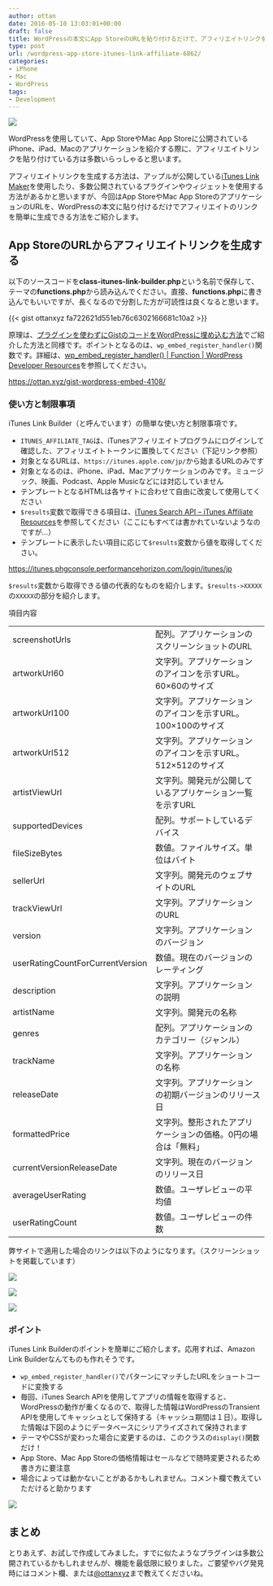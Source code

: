 ```yaml
---
author: ottan
date: 2016-05-10 13:03:01+00:00
draft: false
title: WordPressの本文にApp StoreのURLを貼り付けるだけで、アフィリエイトリンクを生成できるようにする
type: post
url: /wordpress-app-store-itunes-link-affiliate-6862/
categories:
- iPhone
- Mac
- WordPress
tags:
- Development
---
```


![](/images/2016/05/160510-5731d1e0800c7.jpg)






WordPressを使用していて、App StoreやMac App Storeに公開されているiPhone、iPad、Macのアプリケーションを紹介する際に、アフィリエイトリンクを貼り付けている方は多数いらっしゃると思います。





アフィリエイトリンクを生成する方法は、アップルが公開している[iTunes Link Maker](https://linkmaker.itunes.apple.com/en-us/?country=jp)を使用したり、多数公開されているプラグインやウィジェットを使用する方法があるかと思いますが、今回はApp StoreやMac App StoreのアプリケーションのURLを、WordPressの本文に貼り付けるだけでアフィリエイトのリンクを簡単に生成できる方法をご紹介します。





## App StoreのURLからアフィリエイトリンクを生成する





以下のソースコードを**class-itunes-link-builder.php**という名前で保存して、テーマの**functions.php**から読み込んでください。直接、**functions.php**に書き込んでもいいですが、長くなるので分割した方が可読性は良くなると思います。



{{< gist ottanxyz fa722621d551eb76c6302166681c10a2 >}}



原理は、[プラグインを使わずにGistのコードをWordPressに埋め込む方法](https://ottan.xyz/gist-wordpress-embed-4108/)でご紹介した方法と同様です。ポイントとなるのは、`wp_embed_register_handler()`関数です。詳細は、[wp_embed_register_handler() | Function | WordPress Developer Resources](https://developer.wordpress.org/reference/functions/wp_embed_register_handler/)を参照してください。



https://ottan.xyz/gist-wordpress-embed-4108/



### 使い方と制限事項





iTunes Link Builder（と呼んでいます）の簡単な使い方と制限事項です。






  * `ITUNES_AFFILIATE_TAG`は、iTunesアフィリエイトプログラムにログインして確認した、アフィリエイトトークンに置換してください（下記リンク参照）
  * 対象となるURLは、`https://itunes.apple.com/jp/`から始まるURLのみです
  * 対象となるのは、iPhone、iPad、Macアプリケーションのみです。ミュージック、映画、Podcast、Apple Musicなどには対応していません
  * テンプレートとなるHTMLは各サイトに合わせて自由に改変して使用してください
  * `$results`変数で取得できる項目は、[iTunes Search API – iTunes Affiliate Resources](https://affiliate.itunes.apple.com/resources/documentation/itunes-store-web-service-search-api/)を参照してください（ここにもすべては書かれていないようなのですが…）
  * テンプレートに表示したい項目に応じて`$results`変数から値を取得してください。


https://itunes.phgconsole.performancehorizon.com/login/itunes/jp



`$results`変数から取得できる値の代表的なものを紹介します。`$results->XXXXX`の`XXXXX`の部分を紹介します。






<table >
<tr >項目内容</tr>
<tr >
<td >screenshotUrls
</td>
<td >配列。アプリケーションのスクリーンショットのURL
</td></tr>
<tr >
<td >artworkUrl60
</td>
<td >文字列。アプリケーションのアイコンを示すURL。60×60のサイズ
</td></tr>
<tr >
<td >artworkUrl100
</td>
<td >文字列。アプリケーションのアイコンを示すURL。100×100のサイズ
</td></tr>
<tr >
<td >artworkUrl512
</td>
<td >文字列。アプリケーションのアイコンを示すURL。512×512のサイズ
</td></tr>
<tr >
<td >artistViewUrl
</td>
<td >文字列。開発元が公開しているアプリケーション一覧を示すURL
</td></tr>
<tr >
<td >supportedDevices
</td>
<td >配列。サポートしているデバイス
</td></tr>
<tr >
<td >fileSizeBytes
</td>
<td >数値。ファイルサイズ。単位はバイト
</td></tr>
<tr >
<td >sellerUrl
</td>
<td >文字列。開発元のウェブサイトのURL
</td></tr>
<tr >
<td >trackViewUrl
</td>
<td >文字列。アプリケーションのURL
</td></tr>
<tr >
<td >version
</td>
<td >文字列。アプリケーションのバージョン
</td></tr>
<tr >
<td >userRatingCountForCurrentVersion
</td>
<td >数値。現在のバージョンのレーティング
</td></tr>
<tr >
<td >description
</td>
<td >文字列。アプリケーションの説明
</td></tr>
<tr >
<td >artistName
</td>
<td >文字列。開発元の名称
</td></tr>
<tr >
<td >genres
</td>
<td >配列。アプリケーションのカテゴリー（ジャンル）
</td></tr>
<tr >
<td >trackName
</td>
<td >文字列。アプリケーションの名称
</td></tr>
<tr >
<td >releaseDate
</td>
<td >文字列。アプリケーションの初期バージョンのリリース日
</td></tr>
<tr >
<td >formattedPrice
</td>
<td >文字列。整形されたアプリケーションの価格。0円の場合は「無料」
</td></tr>
<tr >
<td >currentVersionReleaseDate
</td>
<td >文字列。現在のバージョンのリリース日
</td></tr>
<tr >
<td >averageUserRating
</td>
<td >数値。ユーザレビューの平均値
</td></tr>
<tr >
<td >userRatingCount
</td>
<td >数値。ユーザレビューの件数
</td></tr>
</table>






弊サイトで適用した場合のリンクは以下のようになります。（スクリーンショットを掲載しています）





![](/images/2016/05/160510-5731d28051ea6.png)






![](/images/2016/05/160510-5731d2926f059.png)






![](/images/2016/05/160510-5731d29db84cb.png)






### ポイント





iTunes Link Builderのポイントを簡単にご紹介します。応用すれば、Amazon Link Builderなんてものも作れそうです。






  * `wp_embed_register_handler()`でパターンにマッチしたURLをショートコードに変換する
  * 毎回、iTunes Search APIを使用してアプリの情報を取得すると、WordPressの動作が重くなるので、取得した情報はWordPressのTransient APIを使用してキャッシュとして保持する（キャッシュ期間は１日）。取得した情報は下図のようにデータベースにシリアライズされて保持されます
  * テーマやCSSが変わった場合に変更するのは、このクラスの`display()`関数だけ！
  * App Store、Mac App Storeの価格情報はセールなどで随時変更されるため書き方に要注意
  * 場合によっては動かないことがあるかもしれません。コメント欄で教えていただけると助かります




![](/images/2016/05/160510-5731d1f1ba742.png)






## まとめ





とりあえず、お試しで作成してみました。すでに似たようなプラグインは多数公開されているかもしれませんが、機能を最低限に絞りました。ご要望やバグ発見時にはコメント欄、または[@ottanxyz](https://twitter.com/ottanxyz)まで教えてくださいね。
